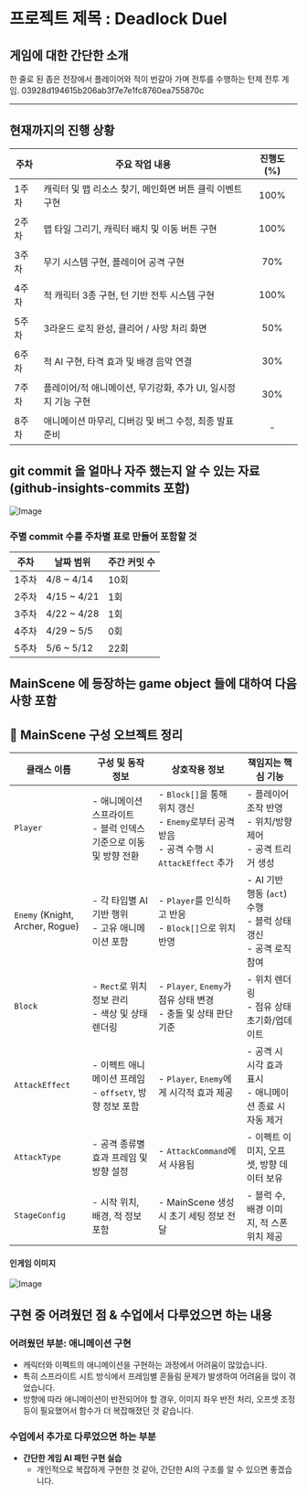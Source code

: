 # 프로젝트 제목 : Deadlock Duel

## 게임에 대한 간단한 소개
한 줄로 된 좁은 전장에서 플레이어와 적이 번갈아 가며 전투를 수행하는 턴제 전투 게임.
03928d194615b206ab3f7e7e1fc8760ea755870c
**********
## 현재까지의 진행 상황

| 주차   | 주요 작업 내용                                                         | 진행도 (%) |
|--------|------------------------------------------------------------------------|------------|
| 1주차  | 캐릭터 및 맵 리소스 찾기, 메인화면 버튼 클릭 이벤트 구현              | <p align="center">100%</p>      |
| 2주차  | 맵 타일 그리기, 캐릭터 배치 및 이동 버튼 구현                         | <p align="center">100%</p>      |
| 3주차  | 무기 시스템 구현, 플레이어 공격 구현                                   | <p align="center">70%</p>        |
| 4주차  | 적 캐릭터 3종 구현, 턴 기반 전투 시스템 구현                          | <p align="center">100%</p>       |
| 5주차  | 3라운드 로직 완성, 클리어 / 사망 처리 화면                            | <p align="center">50%</p>        |
| 6주차  | 적 AI 구현, 타격 효과 및 배경 음악 연결                                | <p align="center">30%</p>        |
| 7주차  | 플레이어/적 애니메이션, 무기강화, 추가 UI, 일시정지 기능 구현         | <p align="center">30%</p>        |
| 8주차  | 애니메이션 마무리, 디버깅 및 버그 수정, 최종 발표 준비                |   <p align="center">-</p>    |


## git commit 을 얼마나 자주 했는지 알 수 있는 자료 (github-insights-commits 포함)
![Image](https://github.com/user-attachments/assets/299c6113-3fcd-4ca7-a7b7-9eab06c61f12)

### 주별 commit 수를 주차별 표로 만들어 포함할 것

| 주차   | 날짜 범위     | 주간 커밋 수 |
|--------|--------------|--------------|
| 1주차  | 4/8 ~ 4/14   | 10회          |
| 2주차  | 4/15 ~ 4/21  | 1회          |
| 3주차  | 4/22 ~ 4/28  | 1회          |
| 4주차  | 4/29 ~ 5/5   | 0회         |
| 5주차  | 5/6 ~ 5/12   | 22회         |

## MainScene 에 등장하는 game object 들에 대하여 다음 사항 포함
## 🎯 MainScene 구성 오브젝트 정리

| 클래스 이름  | 구성 및 동작 정보 | 상호작용 정보 | 책임지는 핵심 기능 |
|--------------|------------------|----------------|--------------------|
| `Player`     | - 애니메이션 스프라이트 <br> - 블럭 인덱스 기준으로 이동 및 방향 전환 | - `Block[]`을 통해 위치 갱신 <br> - `Enemy`로부터 공격 받음 <br> - 공격 수행 시 `AttackEffect` 추가 | - 플레이어 조작 반영 <br> - 위치/방향 제어 <br> - 공격 트리거 생성 |
| `Enemy` (Knight, Archer, Rogue) | - 각 타입별 AI 기반 행위 <br> - 고유 애니메이션 포함 | - `Player`를 인식하고 반응 <br> - `Block[]`으로 위치 반영 <br>  | - AI 기반 행동 (`act`) 수행 <br> - 블럭 상태 갱신 <br> - 공격 로직 참여 |
| `Block`      | - `Rect`로 위치 정보 관리 <br> - 색상 및 상태 렌더링 | - `Player`, `Enemy`가 점유 상태 변경 <br> - 충돌 및 상태 판단 기준 | - 위치 렌더링 <br> - 점유 상태 초기화/업데이트 |
| `AttackEffect` | - 이펙트 애니메이션 프레임 <br> - `offsetY`, 방향 정보 포함 | - `Player`, `Enemy`에게 시각적 효과 제공 | - 공격 시 시각 효과 표시 <br> - 애니메이션 종료 시 자동 제거 |
| `AttackType` | - 공격 종류별 효과 프레임 및 방향 설정 | - `AttackCommand`에서 사용됨 | - 이펙트 이미지, 오프셋, 방향 데이터 보유 |
| `StageConfig` | - 시작 위치, 배경, 적 정보 포함 | - MainScene 생성 시 초기 세팅 정보 전달 | - 블럭 수, 배경 이미지, 적 스폰 위치 제공 |
#### 인게임 이미지
![Image](https://github.com/user-attachments/assets/1c77d952-a35c-4d66-936f-19ea9fdda891)


## 구현 중 어려웠던 점 & 수업에서 다루었으면 하는 내용

### 어려웠던 부분: 애니메이션 구현
- 캐릭터와 이펙트의 애니메이션을 구현하는 과정에서 어려움이 많았습니다.
- 특히 스프라이트 시트 방식에서 프레임별 흔들림 문제가 발생하여 어려움을 많이 겪었습니다.
- 방향에 따라 애니메이션이 반전되어야 할 경우, 이미지 좌우 반전 처리, 오프셋 조정 등이 필요했어서 함수가 더 복잡해졌던 것 같습니다.

### 수업에서 추가로 다루었으면 하는 부분
- **간단한 게임 AI 패턴 구현 실습**
  - 개인적으로 복잡하게 구현한 것 같아, 간단한 AI의 구조를 알 수 있으면 좋겠습니다.
